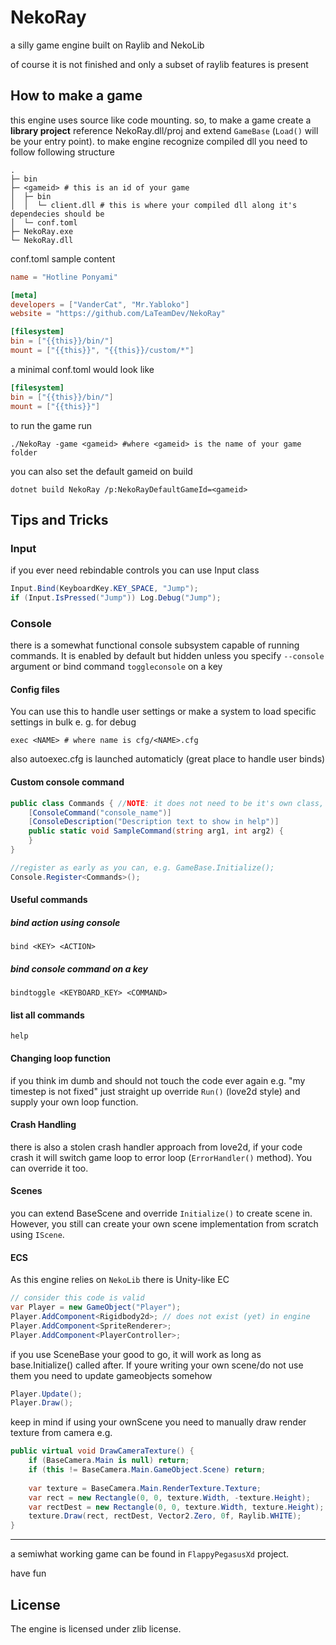 # NekoRay
a silly game engine built on Raylib and NekoLib

of course it is not finished and only a subset of raylib features is present

## How to make a game
this engine uses source like code mounting. so, to make a game create a **library project**
reference NekoRay.dll/proj and extend `GameBase` (`Load()` will be your entry point).
to make engine recognize compiled dll you need to follow following structure
```
.
├─ bin
├─ <gameid> # this is an id of your game
│  ├─ bin
│  │  └─ client.dll # this is where your compiled dll along it's dependecies should be
│  └─ conf.toml 
├─ NekoRay.exe
└─ NekoRay.dll
```

conf.toml sample content
```toml
name = "Hotline Ponyami"

[meta]
developers = ["VanderCat", "Mr.Yabloko"]
website = "https://github.com/LaTeamDev/NekoRay"

[filesystem]
bin = ["{{this}}/bin/"]
mount = ["{{this}}", "{{this}}/custom/*"]
```
a minimal conf.toml would look like
```toml
[filesystem]
bin = ["{{this}}/bin/"]
mount = ["{{this}}"]
```

to run the game run 
```
./NekoRay -game <gameid> #where <gameid> is the name of your game folder
```

you can also set the default gameid on build
```shell
dotnet build NekoRay /p:NekoRayDefaultGameId=<gameid>
```

## Tips and Tricks
### Input
if you ever need rebindable controls you can use Input class
```csharp
Input.Bind(KeyboardKey.KEY_SPACE, "Jump");
if (Input.IsPressed("Jump")) Log.Debug("Jump");
```

### Console
there is a somewhat functional console subsystem capable of running commands. It is
enabled by default but hidden unless you specify `--console` argument or bind command `toggleconsole` on
a key

#### Config files
You can use this to handle user settings or make a system to load specific settings in bulk e. g. for debug
```
exec <NAME> # where name is cfg/<NAME>.cfg
```
also autoexec.cfg is launched automaticly (great place to handle user binds)

#### Custom console command
```csharp
public class Commands { //NOTE: it does not need to be it's own class, but it NEEDS to be a non static one
    [ConsoleCommand("console_name")]
    [ConsoleDescription("Description text to show in help")]
    public static void SampleCommand(string arg1, int arg2) {
    }
}

//register as early as you can, e.g. GameBase.Initialize();
Console.Register<Commands>();
```

#### Useful commands
##### bind action using console
```
bind <KEY> <ACTION>
```
##### bind console command on a key
```
bindtoggle <KEYBOARD_KEY> <COMMAND>
```
#### list all commands
```
help
```
#### Changing loop function
if you think im dumb and should not touch the code ever again e.g. "my timestep
is not fixed" just straight up override `Run()` (love2d style) and supply your
own loop function.

#### Crash Handling
there is also a stolen crash handler approach from love2d, if your code crash
it will switch game loop to error loop (`ErrorHandler()` method). You can override it too.

#### Scenes
you can extend BaseScene and override
`Initialize()` to create scene in. However, you still can create your own scene implementation from scratch
using `IScene`.

#### ECS
As this engine relies on `NekoLib` there is Unity-like EC
```csharp
// consider this code is valid
var Player = new GameObject("Player");
Player.AddComponent<Rigidbody2d>; // does not exist (yet) in engine
Player.AddComponent<SpriteRenderer>;
Player.AddComponent<PlayerController>;
```
if you use SceneBase your good to go, it will work as long as
base.Initialize() called after. If youre writing your own scene/do not use them you need
to update gameobjects somehow

```csharp
Player.Update();
Player.Draw();
```

keep in mind if using your ownScene you need to manually draw render texture from camera e.g.
```csharp
public virtual void DrawCameraTexture() {
    if (BaseCamera.Main is null) return;
    if (this != BaseCamera.Main.GameObject.Scene) return;
    
    var texture = BaseCamera.Main.RenderTexture.Texture;
    var rect = new Rectangle(0, 0, texture.Width, -texture.Height);
    var rectDest = new Rectangle(0, 0, texture.Width, texture.Height);
    texture.Draw(rect, rectDest, Vector2.Zero, 0f, Raylib.WHITE);
}
```

---

a semiwhat working game can be found in `FlappyPegasusXd` project.

have fun

## License
The engine is licensed under zlib license.